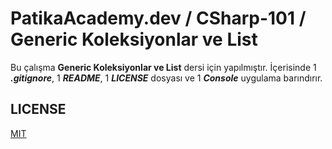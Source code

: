 # PatikaAcademy.dev / CSharp-101 / Generic Koleksiyonlar ve List
Bu çalışma **Generic Koleksiyonlar ve List** dersi için yapılmıştır. İçerisinde 1 ***.gitignore***, 1 ***README***, 1 ***LICENSE*** dosyası ve 1 ***Console*** uygulama barındırır.

## LICENSE
[MIT](LICENSE)
